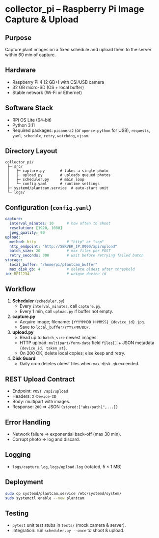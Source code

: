 # collector_pi – Raspberry Pi Image Capture & Upload

## Purpose
Capture plant images on a fixed schedule and upload them to the server within 60 min of capture.

## Hardware
- Raspberry Pi 4 (2 GB+) with CSI/USB camera
- 32 GB micro-SD (OS + local buffer)
- Stable network (Wi-Fi or Ethernet)

## Software Stack
- RPi OS Lite (64-bit)
- Python 3.11
- Required packages: `picamera2` (or `opencv-python` for USB), `requests`, `yaml`, `schedule`, `retry`, `watchdog`, `ujson`.

## Directory Layout
```
collector_pi/
 ├─ src/
 │   ├─ capture.py       # takes a single photo
 │   ├─ upload.py        # uploads queued photos
 │   ├─ scheduler.py     # main loop
 │   └─ config.yaml      # runtime settings
 ├─ systemd/plantcam.service  # auto-start unit
 └─ logs/
```

## Configuration (`config.yaml`)
```yaml
capture:
  interval_minutes: 10      # how often to shoot
  resolution: [1920, 1080]
  jpeg_quality: 90
upload:
  method: http              # "http" or "scp"
  http_endpoint: "http://SERVER_IP:8000/api/upload"
  batch_size: 20            # max files per POST
  retry_seconds: 300        # wait before retrying failed batch
storage:
  local_buffer: "/home/pi/plantcam_buffer"
  max_disk_gb: 4            # delete oldest after threshold
id: RPI1234                 # unique device id
```

## Workflow
1. **Scheduler** (`scheduler.py`)
   - Every `interval_minutes`, call `capture.py`.
   - Every 1 min, call `upload.py` if buffer not empty.
2. **capture.py**
   - Acquire image; filename: `{YYYYMMDD_HHMMSS}_{device_id}.jpg`.
   - Save to `local_buffer/YYYY/MM/DD/`.
3. **upload.py**
   - Read up to `batch_size` newest images.
   - HTTP upload: `multipart/form-data` field `files[]` + JSON metadata `{device_id, taken_at}`.
   - On 200 OK, delete local copies; else keep and retry.
4. **Disk Guard**
   - Daily cron deletes oldest files when `max_disk_gb` exceeded.

## REST Upload Contract
- Endpoint: `POST /api/upload`
- Headers: `X-Device-ID`
- Body: multipart with images.
- Response: `200` ⇒ JSON `{stored:["abs/path1",...]}`

## Error Handling
- Network failure ⇒ exponential back-off (max 30 min).
- Corrupt photo ⇒ log and discard.

## Logging
- `logs/capture.log`, `logs/upload.log` (rotated, 5 × 1 MB)

## Deployment
```bash
sudo cp systemd/plantcam.service /etc/systemd/system/
sudo systemctl enable --now plantcam
```

## Testing
- `pytest` unit test stubs in `tests/` (mock camera & server).
- Integration: run `scheduler.py --once` to shoot & upload.
